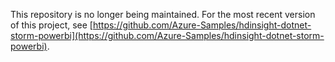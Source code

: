 This repository is no longer being maintained. For the most recent version of this project, see [https://github.com/Azure-Samples/hdinsight-dotnet-storm-powerbi](https://github.com/Azure-Samples/hdinsight-dotnet-storm-powerbi).
